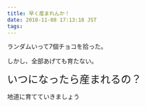 ```yaml
---
title: 早く産まれんか！
date: 2010-11-08 17:13:18 JST
tags: 
---
```

<p>ランダムいって7個チョコを拾った。</p>
<p>しかし、全部あげても育たない。</p>
<p><span style="font-size: x-large;">いつになったら産まれるの？</span></p>
<p>地道に育てていきましょう</p>